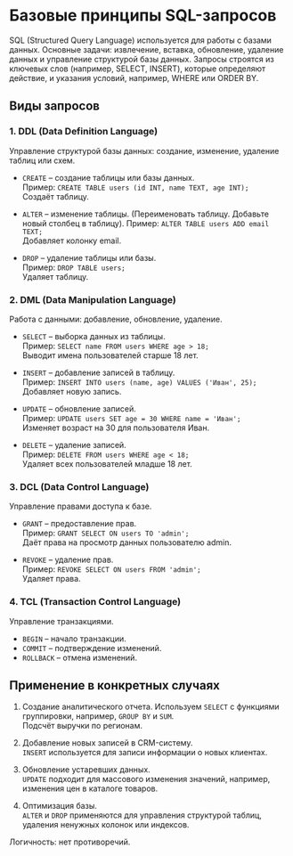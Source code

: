 # Базовые принципы SQL-запросов

SQL (Structured Query Language) используется для работы с базами данных. Основные задачи: извлечение, вставка, обновление, удаление данных и управление структурой базы данных. Запросы строятся из ключевых слов (например, SELECT, INSERT), которые определяют действие, и указания условий, например, WHERE или ORDER BY.

## Виды запросов

### 1. DDL (Data Definition Language)

Управление структурой базы данных: создание, изменение, удаление таблиц или схем.

- `CREATE` – создание таблицы или базы данных.  
  Пример: `CREATE TABLE users (id INT, name TEXT, age INT);`  
  Создаёт таблицу.

- `ALTER` – изменение таблицы. (Переименовать таблицу.
Добавьте новый столбец в таблицу).
  Пример: `ALTER TABLE users ADD email TEXT;`  
  Добавляет колонку email.

- `DROP` – удаление таблицы или базы.  
  Пример: `DROP TABLE users;`  
  Удаляет таблицу.

### 2. DML (Data Manipulation Language)

  Работа с данными: добавление, обновление, удаление.

- `SELECT` – выборка данных из таблицы.  
  Пример: `SELECT name FROM users WHERE age > 18;`  
  Выводит имена пользователей старше 18 лет.  

- `INSERT` – добавление записей в таблицу.  
  Пример: `INSERT INTO users (name, age) VALUES ('Иван', 25);`  
  Добавляет новую запись.  

- `UPDATE` – обновление записей.  
  Пример: `UPDATE users SET age = 30 WHERE name = 'Иван';`  
  Изменяет возраст на 30 для пользователя Иван.  

- `DELETE` – удаление записей.  
  Пример: `DELETE FROM users WHERE age < 18;`  
  Удаляет всех пользователей младше 18 лет.

### 3. DCL (Data Control Language)

Управление правами доступа к базе.

- `GRANT` – предоставление прав.  
  Пример: `GRANT SELECT ON users TO 'admin';`  
  Даёт права на просмотр данных пользователю admin.  

- `REVOKE` – удаление прав.  
  Пример: `REVOKE SELECT ON users FROM 'admin';`  
  Удаляет права.  

### 4. TCL (Transaction Control Language)

Управление транзакциями.

- `BEGIN` – начало транзакции.  
- `COMMIT` – подтверждение изменений.  
- `ROLLBACK` – отмена изменений.  

## Применение в конкретных случаях

1. Создание аналитического отчета. Используем `SELECT` с функциями группировки, например, `GROUP BY` и `SUM`.  
   Подсчёт выручки по регионам.  

2. Добавление новых записей в CRM-систему.  
   `INSERT` используется для записи информации о новых клиентах.  

3. Обновление устаревших данных.  
   `UPDATE` подходит для массового изменения значений, например, изменения цен в каталоге товаров.  

4. Оптимизация базы.  
   `ALTER` и `DROP` применяются для управления структурой таблиц, удаления ненужных колонок или индексов.  

Логичность: нет противоречий.
